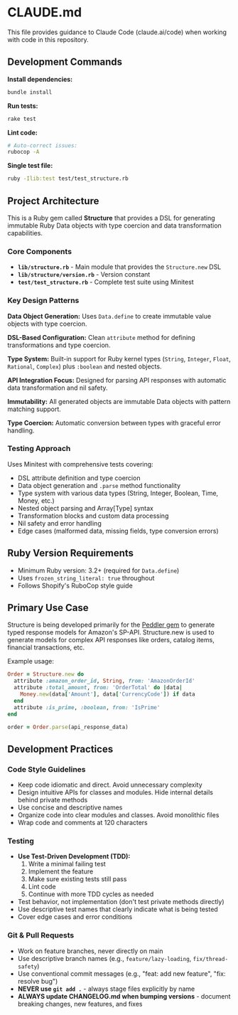 # CLAUDE.md

This file provides guidance to Claude Code (claude.ai/code) when working with code in this repository.

## Development Commands

**Install dependencies:**

```bash
bundle install
```

**Run tests:**

```bash
rake test
```

**Lint code:**

```bash
# Auto-correct issues:
rubocop -A
```

**Single test file:**

```bash
ruby -Ilib:test test/test_structure.rb
```

## Project Architecture

This is a Ruby gem called **Structure** that provides a DSL for generating immutable Ruby Data objects with type coercion and data transformation capabilities.

### Core Components

- **`lib/structure.rb`** - Main module that provides the `Structure.new` DSL
- **`lib/structure/version.rb`** - Version constant
- **`test/test_structure.rb`** - Complete test suite using Minitest

### Key Design Patterns

**Data Object Generation:** Uses `Data.define` to create immutable value objects with type coercion.

**DSL-Based Configuration:** Clean `attribute` method for defining transformations and type coercion.

**Type System:** Built-in support for Ruby kernel types (`String`, `Integer`, `Float`, `Rational`, `Complex`) plus `:boolean` and nested objects.

**API Integration Focus:** Designed for parsing API responses with automatic data transformation and nil safety.

**Immutability:** All generated objects are immutable Data objects with pattern matching support.

**Type Coercion:** Automatic conversion between types with graceful error handling.

### Testing Approach

Uses Minitest with comprehensive tests covering:

- DSL attribute definition and type coercion
- Data object generation and `.parse` method functionality
- Type system with various data types (String, Integer, Boolean, Time, Money, etc.)
- Nested object parsing and Array[Type] syntax
- Transformation blocks and custom data processing
- Nil safety and error handling
- Edge cases (malformed data, missing fields, type conversion errors)

## Ruby Version Requirements

- Minimum Ruby version: 3.2+ (required for `Data.define`)
- Uses `frozen_string_literal: true` throughout
- Follows Shopify's RuboCop style guide

## Primary Use Case

Structure is being developed primarily for the [Peddler gem](https://github.com/hakanensari/peddler) to generate typed response models for Amazon's SP-API. Structure.new is used to generate models for complex API responses like orders, catalog items, financial transactions, etc.

Example usage:

```ruby
Order = Structure.new do
  attribute :amazon_order_id, String, from: 'AmazonOrderId'
  attribute :total_amount, from: 'OrderTotal' do |data|
    Money.new(data['Amount'], data['CurrencyCode']) if data
  end
  attribute :is_prime, :boolean, from: 'IsPrime'
end

order = Order.parse(api_response_data)
```

## Development Practices

### Code Style Guidelines

- Keep code idiomatic and direct. Avoid unnecessary complexity
- Design intuitive APIs for classes and modules. Hide internal details behind private methods
- Use concise and descriptive names
- Organize code into clear modules and classes. Avoid monolithic files
- Wrap code and comments at 120 characters

### Testing

- **Use Test-Driven Development (TDD):**
  1. Write a minimal failing test
  2. Implement the feature
  3. Make sure existing tests still pass
  4. Lint code
  5. Continue with more TDD cycles as needed
- Test behavior, not implementation (don't test private methods directly)
- Use descriptive test names that clearly indicate what is being tested
- Cover edge cases and error conditions

### Git & Pull Requests

- Work on feature branches, never directly on main
- Use descriptive branch names (e.g., `feature/lazy-loading`, `fix/thread-safety`)
- Use conventional commit messages (e.g., "feat: add new feature", "fix: resolve bug")
- **NEVER use `git add .`** - always stage files explicitly by name
- **ALWAYS update CHANGELOG.md when bumping versions** - document breaking changes, new features, and fixes

